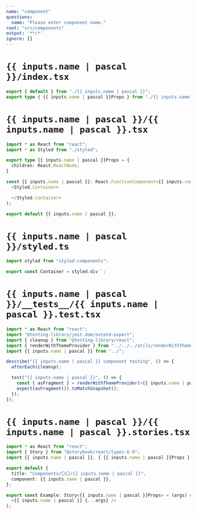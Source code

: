 ```yaml
---
name: "component"
questions:
  name: "Please enter component name."
root: "src/components"
output: '**/*'
ignore: []
---
```


# `{{ inputs.name | pascal }}/index.tsx`

```typescript
export { default } from "./{{ inputs.name | pascal }}";
export type { {{ inputs.name | pascal }}Props } from "./{{ inputs.name | pascal }}";

```

# `{{ inputs.name | pascal }}/{{ inputs.name | pascal }}.tsx`

```typescript
import * as React from "react";
import * as Styled from "./styled";

export type {{ inputs.name | pascal }}Props = {
  children: React.ReactNode;
}

const {{ inputs.name | pascal }}: React.FunctionComponent<{{ inputs.name | pascal }}Props> = () => (
  <Styled.Container>

  </Styled.Container>
);

export default {{ inputs.name | pascal }};

```

# `{{ inputs.name | pascal }}/styled.ts`

```typescript
import styled from "styled-components";

export const Container = styled.div``;

```

# `{{ inputs.name | pascal }}/__tests__/{{ inputs.name | pascal }}.test.tsx`

```typescript
import * as React from "react";
import "@testing-library/jest-dom/extend-expect";
import { cleanup } from "@testing-library/react";
import { renderWithThemeProvider } from "../../../utils/renderWithThemeProvider";
import {{ inputs.name | pascal }} from "../";

describe("{{ inputs.name | pascal }} component testing", () => {
  afterEach(cleanup);

  test("{{ inputs.name | pascal }}", () => {
    const { asFragment } = renderWithThemeProvider(<{{ inputs.name | pascal }} />);
    expect(asFragment()).toMatchSnapshot();
  });
});

```

# `{{ inputs.name | pascal }}/{{ inputs.name | pascal }}.stories.tsx`

```typescript
import * as React from "react";
import { Story } from "@storybook/react/types-6-0";
import {{ inputs.name | pascal }}, { {{ inputs.name | pascal }}Props } from ".";

export default {
  title: "Components/〇〇/{{ inputs.name | pascal }}",
  component: {{ inputs.name | pascal }},
};

export const Example: Story<{{ inputs.name | pascal }}Props> = (args) => (
  <{{ inputs.name | pascal }} {...args} />
);
```
